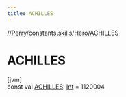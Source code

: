 ```yaml
---
title: ACHILLES
---
```

//[Perry](../../../index.html)/[constants.skills](../index.html)/[Hero](index.html)/[ACHILLES](-a-c-h-i-l-l-e-s.html)



# ACHILLES



[jvm]\
const val [ACHILLES](-a-c-h-i-l-l-e-s.html): [Int](https://kotlinlang.org/api/latest/jvm/stdlib/kotlin/-int/index.html) = 1120004





